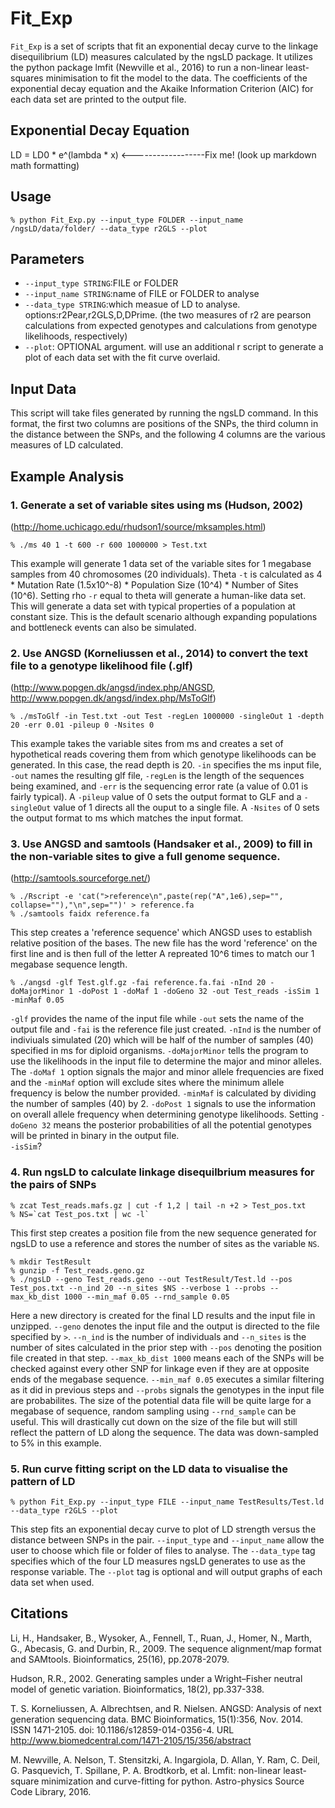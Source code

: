 # Fit_Exp

`Fit_Exp` is a set of scripts that fit an exponential decay curve to the linkage disequilibrium (LD) measures calculated by the ngsLD package. It utilizes the python package lmfit (Newville et al., 2016) to run a non-linear least-squares minimisation to fit the model to the data. The coefficients of the exponential decay equation and the Akaike Information Criterion (AIC) for each data set are printed to the output file. 

## Exponential Decay Equation
LD = LD0 * e^(lambda * x) <------------------Fix me! (look up markdown math formatting)

## Usage
	% python Fit_Exp.py --input_type FOLDER --input_name /ngsLD/data/folder/ --data_type r2GLS --plot

## Parameters
* `--input_type STRING`:FILE or FOLDER
* `--input_name STRING`:name of FILE or FOLDER to analyse
* `--data_type STRING`:which measue of LD to analyse. options:r2Pear,r2GLS,D,DPrime. (the two measures of r2 are pearson calculations from expected genotypes and calculations from genotype likelihoods, respectively)
* `--plot`: OPTIONAL argument. will use an additional r script to generate a plot of each data set with the fit curve overlaid. 

## Input Data
This script will take files generated by running the ngsLD command. In this format, the first two columns are positions of the SNPs, the third column in the distance between the SNPs, and the following 4 columns are the various measures of LD calculated.

## Example Analysis
### 1. Generate a set of variable sites using ms (Hudson, 2002)
(http://home.uchicago.edu/rhudson1/source/mksamples.html)
	
	% ./ms 40 1 -t 600 -r 600 1000000 > Test.txt

This example will generate 1 data set of the variable sites for 1 megabase samples from 40 chromosomes (20 individuals). Theta `-t` is calculated as 4 * Mutation Rate (1.5x10^-8) * Population Size (10^4) * Number of Sites (10^6). Setting rho `-r` equal to theta will generate a human-like data set. This will generate a data set with typical properties of a population at constant size. This is the default scenario although expanding populations and bottleneck events can also be simulated. 

### 2. Use ANGSD (Korneliussen et al., 2014) to convert the text file to a genotype likelihood file (.glf)
(http://www.popgen.dk/angsd/index.php/ANGSD, http://www.popgen.dk/angsd/index.php/MsToGlf)

	% ./msToGlf -in Test.txt -out Test -regLen 1000000 -singleOut 1 -depth 20 -err 0.01 -pileup 0 -Nsites 0

This example takes the variable sites from ms and creates a set of hypothetical reads covering them from which genotype likelihoods can be generated. In this case, the read depth is 20. `-in` specifies the ms input file, `-out` names the resulting glf file, `-regLen` is the length of the sequences being examined, and `-err` is the sequencing error rate (a value of 0.01 is fairly typical). A `-pileup` value of 0 sets the output format to GLF and a `-singleOut` value of 1 directs all the ouput to a single file. A `-Nsites` of 0 sets the output format to ms which matches the input format.

### 3. Use ANGSD and samtools (Handsaker et al., 2009) to fill in the non-variable sites to give a full genome sequence.
(http://samtools.sourceforge.net/)

	% ./Rscript -e 'cat(">reference\n",paste(rep("A",1e6),sep="", collapse=""),"\n",sep="")' > reference.fa 
	% ./samtools faidx reference.fa

This step creates a 'reference sequence' which ANGSD uses to establish relative position of the bases. The new file has the word 'reference' on the first line and is then full of the letter A repreated 10^6 times to match our 1 megabase sequence length. 

	% ./angsd -glf Test.glf.gz -fai reference.fa.fai -nInd 20 -doMajorMinor 1 -doPost 1 -doMaf 1 -doGeno 32 -out Test_reads -isSim 1 -minMaf 0.05

`-glf` provides the name of the input file while `-out` sets the name of the output file and `-fai` is the reference file just created. `-nInd` is the number of indiviuals simulated (20) which will be half of the number of samples (40) specified in ms for diploid organisms. `-doMajorMinor` tells the program to use the likelihoods in the input file to determine the major and minor alleles. The `-doMaf 1` option signals the major and minor allele frequencies are fixed and the `-minMaf` option will exclude sites where the minimum allele frequency is below the number provided. `-minMaf` is calculated by dividing the number of samples (40) by 2. `-doPost 1` signals to use the information on overall allele frequency when determining genotype likelihoods. Setting `-doGeno 32` means the posterior probabilities of all the potential genotypes will be printed in binary in the output file.    
`-isSim`?

### 4. Run ngsLD to calculate linkage disequilbrium measures for the pairs of SNPs

	% zcat Test_reads.mafs.gz | cut -f 1,2 | tail -n +2 > Test_pos.txt
	% NS=`cat Test_pos.txt | wc -l` 
	
This first step creates a position file from the new sequence generated for ngsLD to use a reference and stores the number of sites as the variable `NS`. 

	% mkdir TestResult
	% gunzip -f Test_reads.geno.gz
	% ./ngsLD --geno Test_reads.geno --out TestResult/Test.ld --pos Test_pos.txt --n_ind 20 --n_sites $NS --verbose 1 --probs --max_kb_dist 1000 --min_maf 0.05 --rnd_sample 0.05

Here a new directory is created for the final LD results and the input file in unzipped. `--geno` denotes the input file and the output is directed to the file specified by `>`. `--n_ind` is the number of individuals and `--n_sites` is the number of sites calculated in the prior step with `--pos` denoting the  position file created in that step. `--max_kb_dist 1000` means each of the SNPs will be checked against every other SNP for linkage even if they are at opposite ends of the megabase sequence. `--min_maf 0.05` executes a similar filtering as it did in previous steps and `--probs` signals the genotypes in the input file are probabilites. The size of the potential data file will be quite large for a megabase of sequence, random sampling using `--rnd_sample` can be useful. This will drastically cut down on the size of the file but will still reflect the pattern of LD along the sequence. The data was down-sampled to 5% in this example. 

### 5. Run curve fitting script on the LD data to visualise the pattern of LD

	% python Fit_Exp.py --input_type FILE --input_name TestResults/Test.ld --data_type r2GLS --plot

This step fits an exponential decay curve to plot of LD strength versus the distance between SNPs in the pair. `--input_type` and `--input_name` allow the user to choose which file or folder of files to analyse. The `--data_type` tag specifies which of the four LD measures ngsLD generates to use as the response variable. The `--plot` tag is optional and will output graphs of each data set when used.


## Citations

Li, H., Handsaker, B., Wysoker, A., Fennell, T., Ruan, J., Homer, N., Marth, G., Abecasis, G. and Durbin, R., 2009. The sequence alignment/map format and SAMtools. Bioinformatics, 25(16), pp.2078-2079.

Hudson, R.R., 2002. Generating samples under a Wright–Fisher neutral model of genetic variation. Bioinformatics, 18(2), pp.337-338.

T. S. Korneliussen, A. Albrechtsen, and R. Nielsen.  ANGSD: Analysis of next generation sequencing data. BMC Bioinformatics, 15(1):356, Nov. 2014. ISSN 1471-2105. doi: 10.1186/s12859-014-0356-4. URL http://www.biomedcentral.com/1471-2105/15/356/abstract

M. Newville, A. Nelson, T. Stensitzki, A. Ingargiola, D. Allan, Y. Ram, C. Deil, G. Pasquevich, T. Spillane, P. A. Brodtkorb, et al.  Lmfit:  non-linear least-square minimization and curve-fitting for python. Astro-physics Source Code Library, 2016.


